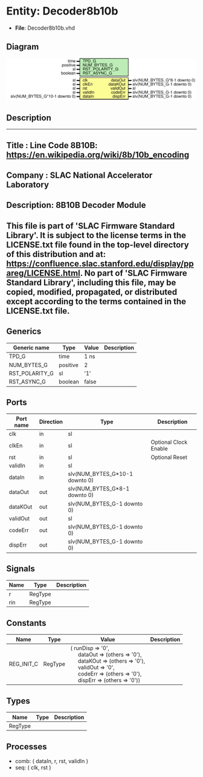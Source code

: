 # Entity: Decoder8b10b

- **File**: Decoder8b10b.vhd
## Diagram

![Diagram](Decoder8b10b.svg "Diagram")
## Description

-----------------------------------------------------------------------------
 Title      : Line Code 8B10B: https://en.wikipedia.org/wiki/8b/10b_encoding
-----------------------------------------------------------------------------
 Company    : SLAC National Accelerator Laboratory
-----------------------------------------------------------------------------
 Description: 8B10B Decoder Module
-----------------------------------------------------------------------------
 This file is part of 'SLAC Firmware Standard Library'.
 It is subject to the license terms in the LICENSE.txt file found in the
 top-level directory of this distribution and at:
    https://confluence.slac.stanford.edu/display/ppareg/LICENSE.html.
 No part of 'SLAC Firmware Standard Library', including this file,
 may be copied, modified, propagated, or distributed except according to
 the terms contained in the LICENSE.txt file.
-----------------------------------------------------------------------------
## Generics

| Generic name   | Type     | Value | Description |
| -------------- | -------- | ----- | ----------- |
| TPD_G          | time     | 1 ns  |             |
| NUM_BYTES_G    | positive | 2     |             |
| RST_POLARITY_G | sl       | '1'   |             |
| RST_ASYNC_G    | boolean  | false |             |
## Ports

| Port name | Direction | Type                           | Description            |
| --------- | --------- | ------------------------------ | ---------------------- |
| clk       | in        | sl                             |                        |
| clkEn     | in        | sl                             |  Optional Clock Enable |
| rst       | in        | sl                             |  Optional Reset        |
| validIn   | in        | sl                             |                        |
| dataIn    | in        | slv(NUM_BYTES_G*10-1 downto 0) |                        |
| dataOut   | out       | slv(NUM_BYTES_G*8-1 downto 0)  |                        |
| dataKOut  | out       | slv(NUM_BYTES_G-1 downto 0)    |                        |
| validOut  | out       | sl                             |                        |
| codeErr   | out       | slv(NUM_BYTES_G-1 downto 0)    |                        |
| dispErr   | out       | slv(NUM_BYTES_G-1 downto 0)    |                        |
## Signals

| Name | Type    | Description |
| ---- | ------- | ----------- |
| r    | RegType |             |
| rin  | RegType |             |
## Constants

| Name       | Type    | Value                                                                                                                                                                                                                                                                                                                                                                            | Description |
| ---------- | ------- | -------------------------------------------------------------------------------------------------------------------------------------------------------------------------------------------------------------------------------------------------------------------------------------------------------------------------------------------------------------------------------- | ----------- |
| REG_INIT_C | RegType |  (       runDisp  => '0',<br><span style="padding-left:20px">       dataOut  => (others => '0'),<br><span style="padding-left:20px">       dataKOut => (others => '0'),<br><span style="padding-left:20px">       validOut => '0',<br><span style="padding-left:20px">       codeErr  => (others => '0'),<br><span style="padding-left:20px">       dispErr  => (others => '0')) |             |
## Types

| Name    | Type | Description |
| ------- | ---- | ----------- |
| RegType |      |             |
## Processes
- comb: ( dataIn, r, rst, validIn )
- seq: ( clk, rst )
